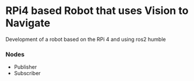 # RPi4 based Robot that uses Vision to Navigate
Development of a robot based on the RPi 4 and using ros2 humble

### Nodes
- Publisher
- Subscriber
